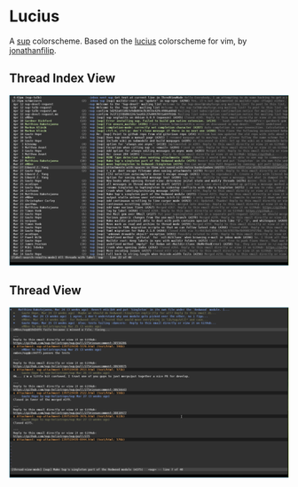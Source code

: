Lucius
========
A [sup](https://github.com/sup-heliotrope/sup) colorscheme. Based on the [lucius](https://github.com/jonathanfilip/vim-lucius.git) colorscheme for vim, by [jonathanfilip](https://github.com/jonathanfilip).

## Thread Index View
![thread index view](screenshots/Sup_Inbox_lucius.png)

## Thread View
![thread view](screenshots/Sup_Thread_lucius.png)
